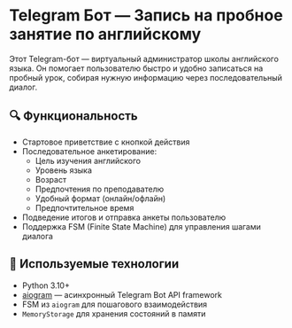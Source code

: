 # Telegram Бот — Запись на пробное занятие по английскому

Этот Telegram-бот — виртуальный администратор школы английского языка. Он помогает пользователю быстро и удобно записаться на пробный урок, собирая нужную информацию через последовательный диалог.

## 🔍 Функциональность

- Стартовое приветствие с кнопкой действия
- Последовательное анкетирование:
  - Цель изучения английского
  - Уровень языка
  - Возраст
  - Предпочтения по преподавателю
  - Удобный формат (онлайн/офлайн)
  - Предпочтительное время
- Подведение итогов и отправка анкеты пользователю
- Поддержка FSM (Finite State Machine) для управления шагами диалога

## 🧠 Используемые технологии

- Python 3.10+
- [aiogram](https://github.com/aiogram/aiogram) — асинхронный Telegram Bot API framework
- FSM из `aiogram` для пошагового взаимодействия
- `MemoryStorage` для хранения состояний в памяти
